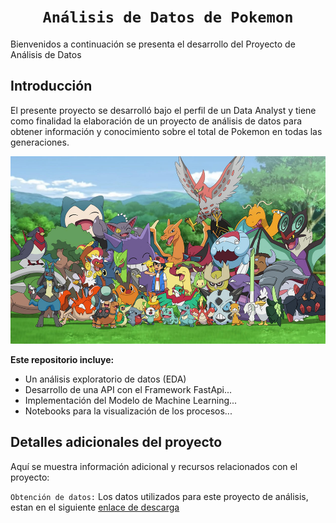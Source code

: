 
# <h1 align="center">**`Análisis de Datos de Pokemon`**</h1>

Bienvenidos a continuación se presenta el desarrollo del Proyecto de Análisis de Datos

## Introducción


El presente proyecto se desarrolló bajo el perfil de un Data Analyst y tiene como finalidad la elaboración de un proyecto de análisis de datos para obtener información y conocimiento sobre el total de Pokemon en todas las generaciones.



<p align="center">
<img src="src\pokemon.png" height=300 weight=700>
</p>



**Este repositorio incluye:**


+ Un análisis exploratorio de datos (EDA)<br/>
+ Desarrollo de una API con el Framework FastApi...<br/>
+ Implementación del Modelo de Machine Learning...<br/>
+ Notebooks para la visualización de los procesos...<br/>


## Detalles adicionales del proyecto

Aquí se muestra información adicional y recursos relacionados con el proyecto:


`Obtención de datos:` Los datos utilizados para este proyecto de análisis, estan en el siguiente [enlace de descarga](https://www.kaggle.com/datasets/rounakbanik/pokemon)